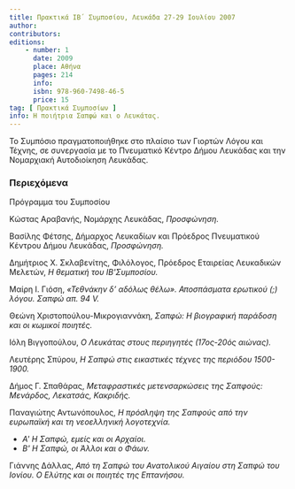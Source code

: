 ```yaml
---
title: Πρακτικά ΙΒ΄ Συμποσίου, Λευκάδα 27-29 Ιουλίου 2007
author: 
contributors: 
editions: 
    - number: 1
      date: 2009
      place: Αθήνα
      pages: 214
      info: 
      isbn: 978-960-7498-46-5
      price: 15
tag: [ Πρακτικά Συμποσίων ]
info: Η ποιήτρια Σαπφώ και ο Λευκάτας.
---
```


Το Συμπόσιο πραγματοποιήθηκε στο πλαίσιο των Γιορτών Λόγου και Τέχνης, σε συνεργασία με το Πνευματικό Κέντρο Δήμου Λευκάδας και την Νομαρχιακή Αυτοδιοίκηση Λευκάδας.

### Περιεχόμενα

Πρόγραμμα του Συμποσίου

Κώστας Αραβανής, Νομάρχης Λευκάδας, *Προσφώνηση.*

Βασίλης Φέτσης, Δήμαρχος Λευκαδίων και Πρόεδρος Πνευματικού Κέντρου Δήμου Λευκάδας, *Προσφώνηση.*

Δημήτριος Χ. Σκλαβενίτης, Φιλόλογος, Πρόεδρος Εταιρείας Λευκαδικών Μελετών, *Η θεματική του ΙΒ'Συμποσίου.*

Μαίρη Ι. Γιόση, *«Τεθνάκην δ’ αδόλως θέλω». Αποσπάσματα ερωτικού \(;\) λόγου. Σαπφώ απ. 94 V.*

Θεώνη Χριστοπούλου-Μικρογιαννάκη, *Σαπφώ: Η βιογραφική παράδοση και οι κωμικοί ποιητές.*

Ιόλη Βιγγοπούλου, *Ο Λευκάτας στους περιηγητές \(17ος-20ός αιώνας\).*

Λευτέρης Σπύρου, *Η Σαπφώ στις εικαστικές τέχνες της περιόδου 1500-1900.*

Δήμος Γ. Σπαθάρας, *Μεταφραστικές μετενσαρκώσεις της Σαπφούς: Μενάρδος, Λεκατσάς, Κακριδής.*

Παναγιώτης Αντωνόπουλος, *Η πρόσληψη της Σαπφούς από την ευρωπαϊκή και τη νεοελληνική λογοτεχνία.*
- *Α' Η Σαπφώ, εμείς και οι Αρχαίοι.*
- *Β' Η Σαπφώ, οι Άλλοι και ο Φάων.*

Γιάννης Δάλλας, *Από τη Σαπφώ του Ανατολικού Αιγαίου στη Σαπφώ του Ιονίου. Ο Ελύτης και οι ποιητές της Επτανήσου.*
